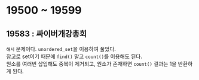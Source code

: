 # 19500 ~ 19599


## 19583 : 싸이버개강총회
`해시` 문제이다. `unordered_set`을 이용하여 풀었다.  
참고로 set이기 때문에 `find()` 말고 `count()`를 이용해도 된다.  
원소를 여러번 삽입해도 중복이 제거되고, 원소가 존재하면 `count()` 결과는 1을 반환하게 된다.
